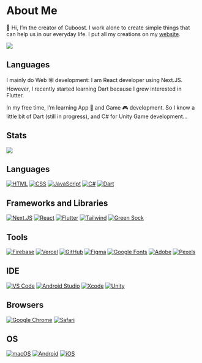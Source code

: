 # About Me

👋 Hi, I’m the creator of Cuboost. I work alone to create simple things that can help us in our everyday life. I put all my creations on my [website](https://cuboost.vercel.app/).

<picture>
<source
  srcset="https://github-readme-stats.vercel.app/api?username=cuboost&theme=dark&hide_border=true&border_radius=20"
  media="(prefers-color-scheme: dark)"
/>
<source
  srcset="https://github-readme-stats.vercel.app/api?username=cuboost&border_radius=20"
  media="(prefers-color-scheme: light), (prefers-color-scheme: no-preference)"
/>
<img src="https://github-readme-stats.vercel.app/api?username=cuboost" />
</picture>


## Languages
I mainly do Web 🕸️ development: I am React developer using Next.JS. However, I recently started learning Dart because I grew interested in Flutter.

In my free time, I’m learning App 📱 and Game 🎮 development. So I know a little bit of Dart (still in progress), and C# for Unity Game development...

## Stats
<picture>
<source
  srcset="https://github-readme-stats.vercel.app/api/top-langs/?username=cuboost&theme=dark&hide_border=true&border_radius=20&layout=compact"
  media="(prefers-color-scheme: dark)"
/>
<source
  srcset="https://github-readme-stats.vercel.app/api/top-langs/?username=cuboost&border_radius=20&layout=compact"
  media="(prefers-color-scheme: light), (prefers-color-scheme: no-preference)"
/>
<img src="https://github-readme-stats.vercel.app/api/top-langs/?username=cuboost" />
</picture>

## Languages
[![HTML](https://img.shields.io/badge/HTML-E34F26?style=for-the-badge&logo=html5&logoColor=white)](https://html.spec.whatwg.org/multipage/)
[![CSS](https://img.shields.io/badge/CSS-1572B6?style=for-the-badge&logo=css3&logoColor=white)](https://w3.org/Style/CSS)
[![JavaScript](https://img.shields.io/badge/JavaScript-F7DF1E?style=for-the-badge&logo=javascript&logoColor=white)](https://javascript.com)
[![C#](https://img.shields.io/badge/C%20Sharp-239120.svg?style=for-the-badge&logo=C-Sharp&logoColor=white)](https://learn.microsoft.com/en-us/dotnet/csharp/)
[![Dart](https://img.shields.io/badge/Dart-0175C2.svg?style=for-the-badge&logo=Dart&logoColor=white)](https://dart.dev/)

## Frameworks and Libraries
[![Next.JS](https://img.shields.io/badge/Next.js-000000.svg?style=for-the-badge&logo=nextdotjs&logoColor=white)](https://nextjs.org/)
[![React](https://img.shields.io/badge/React%20-%2361DAFB.svg?&style=for-the-badge&logo=React&logoColor=white)](https://react.dev/)
[![Flutter](https://img.shields.io/badge/Flutter-02569B.svg?style=for-the-badge&logo=Flutter&logoColor=white)](https://flutter.dev/)
[![Tailwind](https://img.shields.io/badge/Tailwind%20CSS-06B6D4.svg?style=for-the-badge&logo=Tailwind-CSS&logoColor=white)](https://tailwindcss.com/)
[![Green Sock](https://img.shields.io/badge/GreenSock-88CE02.svg?style=for-the-badge&logo=GreenSock&logoColor=white)](https://greensock.com/)

## Tools
[![Firebase](https://img.shields.io/badge/Firebase-FFCA28.svg?style=for-the-badge&logo=Firebase&logoColor=black)](https://firebase.google.com/)
[![Vercel](https://img.shields.io/badge/Vercel-000000.svg?style=for-the-badge&logo=Vercel&logoColor=white)](https://vercel.com/)
[![GitHub](https://img.shields.io/badge/GitHub-181717.svg?style=for-the-badge&logo=GitHub&logoColor=white)](https://github.com)
[![Figma](https://img.shields.io/badge/Figma-F24E1E.svg?style=for-the-badge&logo=Figma&logoColor=white)](https://www.figma.com/)
[![Google Fonts](https://img.shields.io/badge/Google%20Fonts-4285F4.svg?style=for-the-badge&logo=Google-Fonts&logoColor=white)](https://fonts.google.com/)
[![Adobe](https://img.shields.io/badge/Adobe-FF0000.svg?style=for-the-badge&logo=Adobe&logoColor=white)](https://www.adobe.com/)
[![Pexels](https://img.shields.io/badge/Pexels-05A081.svg?style=for-the-badge&logo=Pexels&logoColor=white)](https://www.pexels.com/)

## IDE
[![VS Code](https://img.shields.io/badge/Visual_Studio_Code-0078D4?style=for-the-badge&logo=visual%20studio%20code&logoColor=white)](https://code.visualstudio.com)
[![Android Studio](https://img.shields.io/badge/Android%20Studio-3DDC84.svg?style=for-the-badge&logo=Android-Studio&logoColor=white)](https://developer.android.com/studio)
[![Xcode](https://img.shields.io/badge/Xcode-147EFB.svg?style=for-the-badge&logo=Xcode&logoColor=white)](https://developer.apple.com/xcode/)
[![Unity](https://img.shields.io/badge/Unity-FFFFFF.svg?style=for-the-badge&logo=Unity&logoColor=black)](https://unity.com/)

## Browsers
[![Google Chrome](https://img.shields.io/badge/Google_chrome-4285F4?style=for-the-badge&logo=Google-chrome&logoColor=white)](https://google.com/chrome/)
[![Safari](https://img.shields.io/badge/Safari-000000.svg?style=for-the-badge&logo=Safari&logoColor=white)](https://www.apple.com/safari/)

## OS
[![macOS](https://img.shields.io/badge/macOS-000000.svg?style=for-the-badge&logo=macOS&logoColor=white)](https://www.apple.com/mac/)
[![Android](https://img.shields.io/badge/Android-3DDC84.svg?style=for-the-badge&logo=Android&logoColor=white)](https://www.android.com/)
[![iOS](https://img.shields.io/badge/iOS-000000.svg?style=for-the-badge&logo=iOS&logoColor=white)](https://www.apple.com/ios/)
